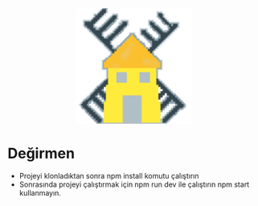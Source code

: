  <p align="center">
    <img width="230" src="mill.png"/>
</p>

# Değirmen

- Projeyi klonladıktan sonra npm install komutu çalıştırın
- Sonrasında projeyi çalıştırmak için npm run dev ile çalıştırın npm start kullanmayın.

